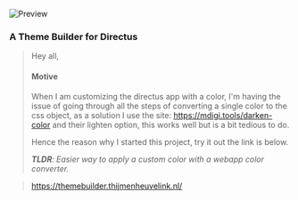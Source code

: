 
![Preview](https://i.imgur.com/xUqSnkA.png)

### A Theme Builder for Directus

> Hey all,
>
> #### Motive
> When I am customizing the directus app with a color, I'm having the issue of going through all the steps of converting a single color to the css object, as a solution I use the site: https://mdigi.tools/darken-color and their lighten option, this works well but is a bit tedious to do.
>
> Hence the reason why I started this project, try it out the link is below.
> 
> _**TLDR**: Easier way to apply a custom color with a webapp color converter._

> https://themebuilder.thijmenheuvelink.nl/
